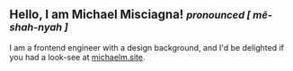 ## Hello, I am Michael Misciagna! <small>_pronounced [ mē-shah-nyah ]_</small>

I am a frontend engineer with a design background, and I'd be delighted if you had a look-see at [michaelm.site](https://michaelm.site).